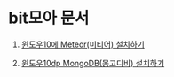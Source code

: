 # bit모아 문서

1. [윈도우10에 Meteor(미티어) 설치하기][미티어설치하기]

1. [윈도우10dp MongoDB(몽고디비) 설치하기][몽고디비설치하기]

[미티어설치하기]:https://github.com/niceplugin/howto/blob/master/Meteor-install-window10.md
[몽고디비설치하기]:https://github.com/niceplugin/howto/blob/master/MongoDB-install-window10.md